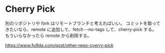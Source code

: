 # Cherry Pick

別のリポジトリや fork はリモートブランチと考えればいい。
コミットを取ってきたいなら、remote に追加して、fetch --no-tags して、cherry-pick する。
もういらなかったら remote から削除する。

https://www.fu9da.com/post/other-repo-cyerry-pick
